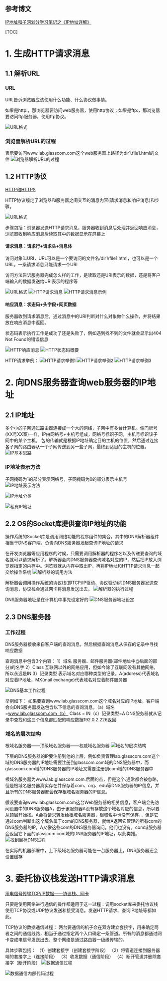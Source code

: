 ## 参考博文
[IP地址和子网划分学习笔记之《IP地址详解》](https://blog.51cto.com/6930123/2112403)

[TOC]

# 1. 生成HTTP请求消息
## 1.1 解析URL
### URL
URL告诉浏览器应该使用什么功能、什么协议做事情。

如果是http:，那浏览器要访问web服务器，使用http协议；如果是ftp:，那浏览器要访问ftp服务器，使用ftp协议。

![URL格式](./pic/web浏览器_URL格式.png)

### 浏览器解析URL的过程
表示要访问www.lab.glasscom.com这个web服务器上路径为dir1.file1.html的文件
![浏览器解析URL的过程](./pic/web浏览器_浏览器解析URL的过程.png)


## 1.2 HTTP协议
[HTTP和HTTPS](./HTTP和HTTPS.md)

HTTP协议规定了浏览器和服务器之间交互的消息内容(请求消息和响应消息)和步骤。

![URL格式](./pic/web浏览器_HTTP基本思路.png)

步骤包括：浏览器发送HTTP请求消息，服务器收到消息后处理并返回响应消息，浏览器收到响应消息后读取其中的数据显示在屏幕上

#### 请求消息：请求行+请求头+消息体
访问对象叫URI，URL可以是一个要访问的文件名/dir1/file1.html，也可以是一个URL。一条请求消息只能请求一个URI

访问方法告诉服务器完成怎么样的工作，是读取还是URI表示的数据，还是将客户端输入的数据发送给URI表示的程序等

![URL格式](./pic/web浏览器_HTTP请求方法.png)
![HTTP请求消息](./pic/web浏览器_HTTP请求消息.png)
![HTTP请求消息示例](./pic/web浏览器_HTTP请求消息示例.png)

#### 响应消息：状态码+头字段+网页数据
服务器收到请求消息后，通过消息中的URI判断对什么对象做什么操作，并将结果放在响应消息中返回。

状态码表示执行工作是成功了还是失败了，例如遇到找不到的文件就会显示出404 Not Found的错误信息

![HTTP响应消息](./pic/web浏览器_HTTP响应消息.png)
![HTTP状态码概要](./pic/web浏览器_HTTP状态码概要.png)

HTTP请求举例：
![HTTP请求举例1](./pic/web浏览器_HTTP请求举例1.png)
![HTTP请求举例2](./pic/web浏览器_HTTP请求举例2.png)
![HTTP请求举例3](./pic/web浏览器_HTTP请求举例3.png)

# 2. 向DNS服务器查询web服务器的IP地址
## 2.1 IP地址
多个小的子网通过路由器连接成一个大的网络，子网中有多台计算机。像门牌号(XX号XX室)一样，IP由网络号+主机号组成，网络号标识子网，主机号标识该子网中的某个主机。
包的传输就是根据IP地址确定目的主机的位置，然后通过连接各子网的路由器从一个子网传送到另一些子网，最终到达目的主机的位置。
![IP基本思路](./pic/web浏览器_IP基本思路.png)

### IP地址表示方法
子网掩码为1的部分表示网络号，子网掩码为0的部分表示主机号
![IP地址表示方法](./pic/web浏览器_IP地址表示方法.png)

![IP地址分类](./pic/web浏览器_IP地址分类.png)

![私有IP地址](./pic/web浏览器_私有IP地址.png)

## 2.2 OS的Socket库提供查询IP地址的功能
操作系统的Socket库是调用网络功能的程序组件的集合，其中的DNS解析器组件相当于DNS客户端，负责向DNS服务器发起查询IP地址的请求


在开发浏览器等应用程序的时候，只需要调用解析器的程序名以及传递要查询的域名就可以请求解析了。解析器会向DNS服务器查询域名对应的IP，然后把IP放入浏览器指定的内存中。浏览器就从内存中取出IP，再将IP地址和HTTP请求消息一起交给操作系统
![解析器的调用方法](./pic/web浏览器_解析器的调用方法.png)

解析器会调用操作系统的协议栈(即TCP/IP驱动、协议驱动)向DNS服务器发送查询消息，协议栈会通过网卡将消息发送出去。
![解析器的执行过程](./pic/web浏览器_解析器的执行过程.png)

DNS服务器地址是在计算机中事先设定好的
![DNS服务器地址设定](./pic/web浏览器_DNS服务器地址设定.png)

## 2.3 DNS服务器
### 工作过程
DNS服务器接收来自客户端的查询消息，然后根据查询消息从保存的记录中寻找响应数据

查询消息中包含3个内容：
1）域名
服务器、邮件服务器(邮件地址中@后面的部分)的名字
2）Class
互联网以外的网络应用，但如今除了互联网没有其他网络，所以永远是IN
3）记录类型
表示域名对应哪种类型的记录。A(address)代表域名对应着IP地址，MX(mail exchange)代表域名对应着邮件服务器

![DNS基本工作过程](./pic/web浏览器_DNS基本工作过程.png)

举例如下：
如果要查询www.lab.glasscom.com这个域名对应的IP地址，客户端会向DNS服务器发送包含以下信息的查询消息。（a）域名=www.lab.glasscom.com（b） Class = IN（c）记录类型=A
DNS服务器就从记录中查找和这三个信息都匹配的响应数据192.0.2.226返回

### 域名的层次结构
根域名服务器——顶级域名服务器——权威域名服务器
![域名的层次结构](./pic/web浏览器_域名的层次结构.png)

下层的DNS服务器的IP要注册到他的上层，例如负责管理lab.glasscom.com这个域的DNS服务器的IP地址需要注册到glasscom.com域的DNS服务器中，而glasscom.com域的DNS服务器的IP地址又需要注册到com域的DNS服务器中

根域名服务器为www.lab.glasscom.com.后面的点，但是这个.通常都会被忽略，但是根域名服务器真实存在并保存着com、org、edu等DNS服务器的IP信息，并且所有的DNS服务器都会保存根域名服务器的IP信息。


假设要查询www.lab.glasscom.com这台Web服务器的相关信息，客户端会先访问设置中的DNS服务器A，由于该服务器A没有存放这个域名对应的信息，所以要从顶层开始找。A会将请求转发给根域名服务器，根域名中也没有保存，，但是它通过com判断出这个域名属于com的DNS服务器，就给A返回它管理的所有com的DNS服务器的IP，A又像这些com的DNS服务器询问，他们也没有，com域服务器会返回它下面的glasscom.com域的DNS服务器的IP地址，以此类推。
![找到目标DNS过程](./pic/web浏览器_找到目标DNS过程.png)

在实际的机器部署中，上下级域名服务器可能在一台服务器上，DNS服务器还会设置缓存

# 3. 委托协议栈发送HTTP请求消息
[用电信号传输TCP/IP数据——协议栈、网卡](./协议栈、网卡.md)

只要是使用网络进行通信的操作都适用于这一过程：调用socket库来委托协议栈使用TCP协议或UDP协议发送和接受消息。发送HTTP请求、查询IP地址等都如此。

TCP协议的数据通信过程：
两台要通信的机子会在双方建立套接字，用来确定两者之间的通信线路，相当于通过指定两个入口确定一条管道。所有的消息都通过网卡变成电信号发送出去，整个网络是通过路由器一级级传输的。

具体步骤包括：
（1）创建套接字（创建套接字阶段）
（2）将管道连接到服务器端的套接字上（连接阶段）
（3）收发数据（通信阶段）
（4）断开管道并删除套接字（断开阶段）
![数据通信过程](./pic/web浏览器_数据通信过程.png)

![数据通信内部代码过程](./pic/web浏览器_数据通信内部代码过程.png)